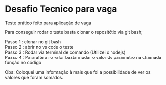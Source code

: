 # Desafio Tecnico para vaga
Teste prático feito para aplicação de vaga

Para conseguir rodar o teste basta clonar o repositótio via git bash;

Passo 1 : clonar no git bash<br/>
Passo 2 : abrir no vs code o teste<br/>
Passo 3 : Rodar via terminal de comando (Utilizei o nodejs)<br/>
Passo 4 : Para alterar o valor basta mudar o valor do parametro na chamada função no código<br/>

Obs: Coloquei uma informação à mais que foi a possibilidade de ver os valores que foram somados.
